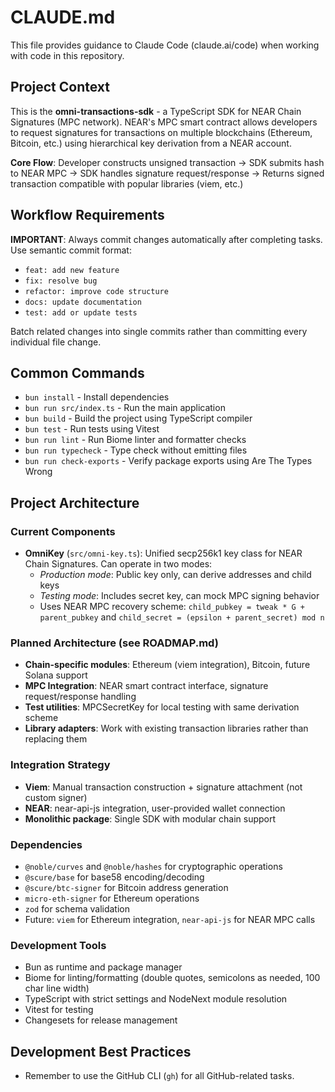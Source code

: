# CLAUDE.md

This file provides guidance to Claude Code (claude.ai/code) when working with code in this repository.

## Project Context

This is the **omni-transactions-sdk** - a TypeScript SDK for NEAR Chain Signatures (MPC network). NEAR's MPC smart contract allows developers to request signatures for transactions on multiple blockchains (Ethereum, Bitcoin, etc.) using hierarchical key derivation from a NEAR account.

**Core Flow**: Developer constructs unsigned transaction → SDK submits hash to NEAR MPC → SDK handles signature request/response → Returns signed transaction compatible with popular libraries (viem, etc.)

## Workflow Requirements

**IMPORTANT**: Always commit changes automatically after completing tasks. Use semantic commit format:
- `feat: add new feature`
- `fix: resolve bug`
- `refactor: improve code structure`
- `docs: update documentation`
- `test: add or update tests`

Batch related changes into single commits rather than committing every individual file change.

## Common Commands

- `bun install` - Install dependencies
- `bun run src/index.ts` - Run the main application
- `bun build` - Build the project using TypeScript compiler
- `bun test` - Run tests using Vitest
- `bun run lint` - Run Biome linter and formatter checks
- `bun run typecheck` - Type check without emitting files
- `bun run check-exports` - Verify package exports using Are The Types Wrong

## Project Architecture

### Current Components

- **OmniKey** (`src/omni-key.ts`): Unified secp256k1 key class for NEAR Chain Signatures. Can operate in two modes:
  - *Production mode*: Public key only, can derive addresses and child keys 
  - *Testing mode*: Includes secret key, can mock MPC signing behavior
  - Uses NEAR MPC recovery scheme: `child_pubkey = tweak * G + parent_pubkey` and `child_secret = (epsilon + parent_secret) mod n`

### Planned Architecture (see ROADMAP.md)

- **Chain-specific modules**: Ethereum (viem integration), Bitcoin, future Solana support
- **MPC Integration**: NEAR smart contract interface, signature request/response handling
- **Test utilities**: MPCSecretKey for local testing with same derivation scheme
- **Library adapters**: Work with existing transaction libraries rather than replacing them

### Integration Strategy

- **Viem**: Manual transaction construction + signature attachment (not custom signer)
- **NEAR**: near-api-js integration, user-provided wallet connection
- **Monolithic package**: Single SDK with modular chain support

### Dependencies

- `@noble/curves` and `@noble/hashes` for cryptographic operations
- `@scure/base` for base58 encoding/decoding  
- `@scure/btc-signer` for Bitcoin address generation
- `micro-eth-signer` for Ethereum operations
- `zod` for schema validation
- Future: `viem` for Ethereum integration, `near-api-js` for NEAR MPC calls

### Development Tools

- Bun as runtime and package manager
- Biome for linting/formatting (double quotes, semicolons as needed, 100 char line width)  
- TypeScript with strict settings and NodeNext module resolution
- Vitest for testing
- Changesets for release management

## Development Best Practices

- Remember to use the GitHub CLI (`gh`) for all GitHub-related tasks.